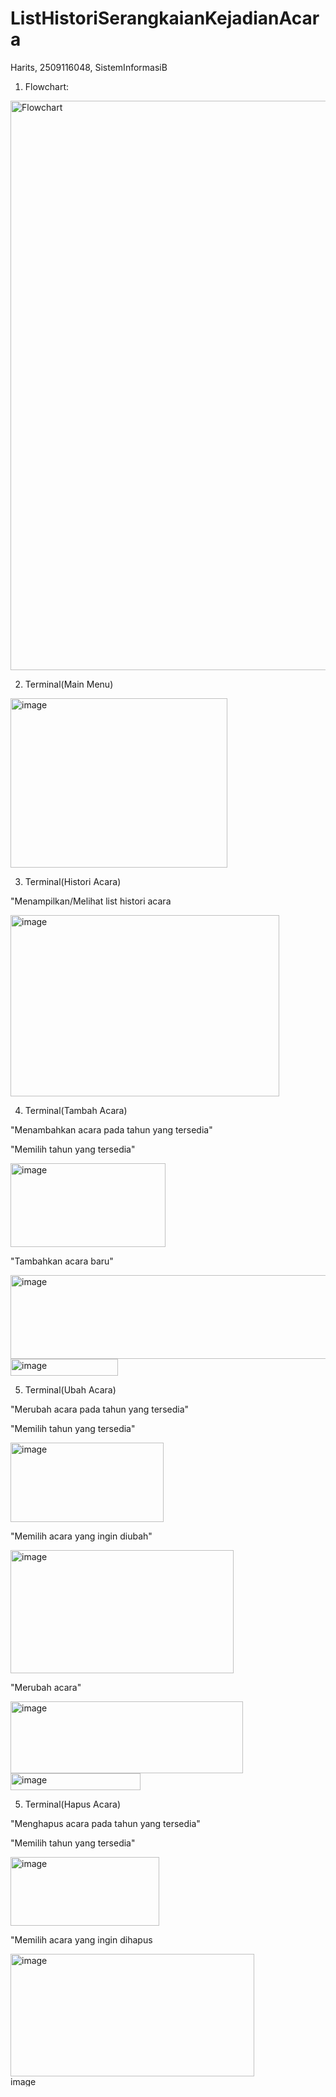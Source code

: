 # ListHistoriSerangkaianKejadianAcara
Harits, 2509116048, SistemInformasiB

1. Flowchart:

<img width="791" height="911" alt="Flowchart" src="https://github.com/user-attachments/assets/02eafd9a-9fd1-4889-8e93-09c696e9b97c" />

2. Terminal(Main Menu)

<img width="347" height="271" alt="image" src="https://github.com/user-attachments/assets/8a5e0142-25fa-4cd2-830c-b393136333d2" />

3. Terminal(Histori Acara)

"Menampilkan/Melihat list histori acara

<img width="430" height="290" alt="image" src="https://github.com/user-attachments/assets/d109ef75-01fa-4f2d-8bb8-23bd66445054" />

4. Terminal(Tambah Acara)

"Menambahkan acara pada tahun yang tersedia"

"Memilih tahun yang tersedia"

<img width="248" height="134" alt="image" src="https://github.com/user-attachments/assets/b92bcfac-0414-46d9-9a26-fd7b98849bde" />

"Tambahkan acara baru"

<img width="885" height="134" alt="image" src="https://github.com/user-attachments/assets/046db85c-3fef-431f-ba2b-445c71da09de" />

<img width="172" height="27" alt="image" src="https://github.com/user-attachments/assets/8cd7688f-b8f9-40af-9893-7db279d2e5fa" />

5. Terminal(Ubah Acara)

"Merubah acara pada tahun yang tersedia"

"Memilih tahun yang tersedia"

<img width="245" height="127" alt="image" src="https://github.com/user-attachments/assets/c387e300-368c-4a28-96da-17d8b053b171" />

"Memilih acara yang ingin diubah"

<img width="357" height="197" alt="image" src="https://github.com/user-attachments/assets/1c9cc35c-7d23-4cea-b0c4-e699e5805948" />

"Merubah acara"

<img width="372" height="115" alt="image" src="https://github.com/user-attachments/assets/176c4df1-b389-41e9-8605-0b9350dc4288" />

<img width="208" height="27" alt="image" src="https://github.com/user-attachments/assets/0b7eb45c-33f8-4098-bf72-5ad6523f2936" />

5. Terminal(Hapus Acara)

"Menghapus acara pada tahun yang tersedia"

"Memilih tahun yang tersedia"

<img width="238" height="110" alt="image" src="https://github.com/user-attachments/assets/d16afda7-2ba7-4df7-8772-b090a254db9f" />

"Memilih acara yang ingin dihapus

<img width="390" height="196" alt="image" src="https://github.com/user-attachments/assets/b03c2b55-4cdc-49ec-9ef9-4dd5f3f12e30" />

<img width="196" height="16" alt="image" src="https://github.com/user-attachments/assets/90e745cc-cd66-4547-9d40-4cfc430e998c" />
